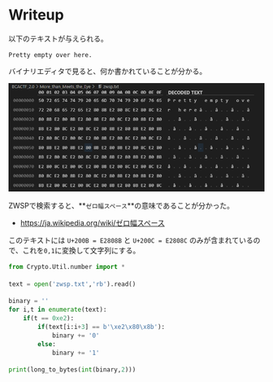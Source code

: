 # Writeup

以下のテキストが与えられる。

```
Pretty empty over here​‌‌​​​‌​​‌‌​​​‌‌​‌‌​​​​‌​‌‌​​​‌‌​‌‌‌​‌​​​‌‌​​‌‌​​‌‌‌‌​‌‌​‌‌‌‌​‌​​​‌‌​​‌‌​‌‌‌​​‌​​​‌‌​​​​​‌​‌‌‌‌‌​‌‌‌​‌‌‌​​‌‌​​​‌​‌‌​​‌​​​‌‌‌​‌​​​‌‌​‌​​​​‌​‌‌‌‌‌​‌‌​‌​‌​​‌‌‌​‌​‌​‌‌​‌‌‌​​‌‌​​‌‌‌​‌‌​‌‌​​​​‌‌​​‌‌​‌​‌‌‌‌‌​‌‌​‌​‌​​​‌‌‌​​​​​‌‌​​‌​​‌‌​​​​‌​‌‌‌‌​​​​‌​​‌​​​​​‌‌​‌​​​‌‌‌‌‌​‌.
```

バイナリエディタで見ると、何か書かれていることが分かる。

![](img/2021-06-12-21-54-04.png)

ZWSPで検索すると、**`ゼロ幅スペース`**の意味であることが分かった。

* https://ja.wikipedia.org/wiki/ゼロ幅スペース

このテキストには `U+200B = E2808B` と `U+200C = E2808C` のみが含まれているので、これを`0,1`に変換して文字列にする。

```py
from Crypto.Util.number import *

text = open('zwsp.txt','rb').read()

binary = ''
for i,t in enumerate(text):
    if(t == 0xe2):
        if(text[i:i+3] == b'\xe2\x80\x8b'):
            binary += '0'
        else:
            binary += '1'

print(long_to_bytes(int(binary,2)))
```

<!-- bcactf{z3r0_w1dth_jungl3_j82axH4} -->
